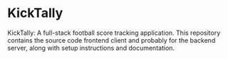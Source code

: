 # KickTally
KickTally: A full-stack football score tracking application. This repository contains the source code frontend client and probably for the backend server, along with setup instructions and documentation.
